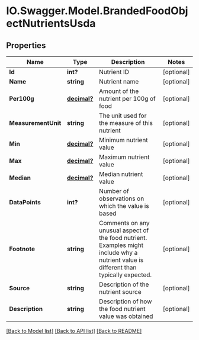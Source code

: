 # IO.Swagger.Model.BrandedFoodObjectNutrientsUsda
## Properties

Name | Type | Description | Notes
------------ | ------------- | ------------- | -------------
**Id** | **int?** | Nutrient ID | [optional] 
**Name** | **string** | Nutrient name | [optional] 
**Per100g** | [**decimal?**](BigDecimal.md) | Amount of the nutrient per 100g of food | [optional] 
**MeasurementUnit** | **string** | The unit used for the measure of this nutrient | [optional] 
**Min** | [**decimal?**](BigDecimal.md) | Minimum nutrient value | [optional] 
**Max** | [**decimal?**](BigDecimal.md) | Maximum nutrient value | [optional] 
**Median** | [**decimal?**](BigDecimal.md) | Median nutrient value | [optional] 
**DataPoints** | **int?** | Number of observations on which the value is based | [optional] 
**Footnote** | **string** | Comments on any unusual aspect of the food nutrient. Examples might include why a nutrient value is different than typically expected. | [optional] 
**Source** | **string** | Description of the nutrient source | [optional] 
**Description** | **string** | Description of how the food nutrient value was obtained | [optional] 

[[Back to Model list]](../README.md#documentation-for-models) [[Back to API list]](../README.md#documentation-for-api-endpoints) [[Back to README]](../README.md)

